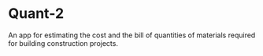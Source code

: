 # Quant-2
An app for estimating the cost and the bill of quantities of materials required for building construction projects.
